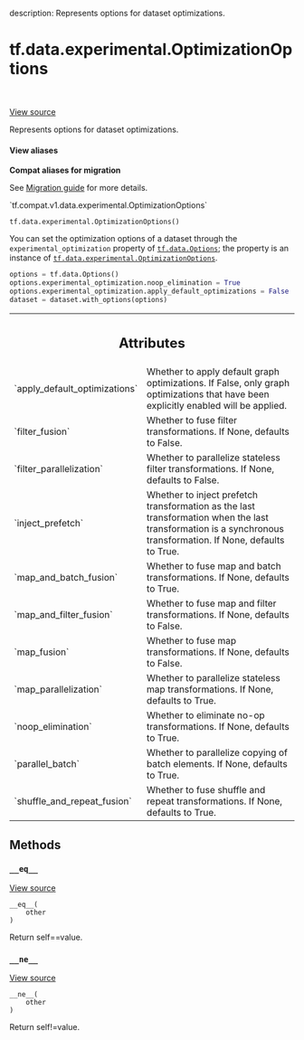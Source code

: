 description: Represents options for dataset optimizations.

<div itemscope itemtype="http://developers.google.com/ReferenceObject">
<meta itemprop="name" content="tf.data.experimental.OptimizationOptions" />
<meta itemprop="path" content="Stable" />
<meta itemprop="property" content="__eq__"/>
<meta itemprop="property" content="__init__"/>
<meta itemprop="property" content="__ne__"/>
</div>

# tf.data.experimental.OptimizationOptions

<!-- Insert buttons and diff -->

<table class="tfo-notebook-buttons tfo-api nocontent" align="left">

</table>

<a target="_blank" class="external" href="/code/stable/tensorflow/python/data/ops/options.py">View source</a>



Represents options for dataset optimizations.

<section class="expandable">
  <h4 class="showalways">View aliases</h4>
  <p>
<b>Compat aliases for migration</b>
<p>See
<a href="https://www.tensorflow.org/guide/migrate">Migration guide</a> for
more details.</p>
<p>`tf.compat.v1.data.experimental.OptimizationOptions`</p>
</p>
</section>

<pre class="devsite-click-to-copy prettyprint lang-py tfo-signature-link">
<code>tf.data.experimental.OptimizationOptions()
</code></pre>



<!-- Placeholder for "Used in" -->

You can set the optimization options of a dataset through the
`experimental_optimization` property of <a href="../../../tf/data/Options.md"><code>tf.data.Options</code></a>; the property is
an instance of <a href="../../../tf/data/experimental/OptimizationOptions.md"><code>tf.data.experimental.OptimizationOptions</code></a>.

```python
options = tf.data.Options()
options.experimental_optimization.noop_elimination = True
options.experimental_optimization.apply_default_optimizations = False
dataset = dataset.with_options(options)
```



<!-- Tabular view -->
 <table class="responsive fixed orange">
<colgroup><col width="214px"><col></colgroup>
<tr><th colspan="2"><h2 class="add-link">Attributes</h2></th></tr>

<tr>
<td>
`apply_default_optimizations`<a id="apply_default_optimizations"></a>
</td>
<td>
Whether to apply default graph optimizations. If False, only graph optimizations that have been explicitly enabled will be applied.
</td>
</tr><tr>
<td>
`filter_fusion`<a id="filter_fusion"></a>
</td>
<td>
Whether to fuse filter transformations. If None, defaults to False.
</td>
</tr><tr>
<td>
`filter_parallelization`<a id="filter_parallelization"></a>
</td>
<td>
Whether to parallelize stateless filter transformations. If None, defaults to False.
</td>
</tr><tr>
<td>
`inject_prefetch`<a id="inject_prefetch"></a>
</td>
<td>
Whether to inject prefetch transformation as the last transformation when the last transformation is a synchronous transformation. If None, defaults to True.
</td>
</tr><tr>
<td>
`map_and_batch_fusion`<a id="map_and_batch_fusion"></a>
</td>
<td>
Whether to fuse map and batch transformations. If None, defaults to True.
</td>
</tr><tr>
<td>
`map_and_filter_fusion`<a id="map_and_filter_fusion"></a>
</td>
<td>
Whether to fuse map and filter transformations. If None, defaults to False.
</td>
</tr><tr>
<td>
`map_fusion`<a id="map_fusion"></a>
</td>
<td>
Whether to fuse map transformations. If None, defaults to False.
</td>
</tr><tr>
<td>
`map_parallelization`<a id="map_parallelization"></a>
</td>
<td>
Whether to parallelize stateless map transformations. If None, defaults to True.
</td>
</tr><tr>
<td>
`noop_elimination`<a id="noop_elimination"></a>
</td>
<td>
Whether to eliminate no-op transformations. If None, defaults to True.
</td>
</tr><tr>
<td>
`parallel_batch`<a id="parallel_batch"></a>
</td>
<td>
Whether to parallelize copying of batch elements. If None, defaults to True.
</td>
</tr><tr>
<td>
`shuffle_and_repeat_fusion`<a id="shuffle_and_repeat_fusion"></a>
</td>
<td>
Whether to fuse shuffle and repeat transformations. If None, defaults to True.
</td>
</tr>
</table>



## Methods

<h3 id="__eq__"><code>__eq__</code></h3>

<a target="_blank" class="external" href="/code/stable/tensorflow/python/data/util/options.py">View source</a>

<pre class="devsite-click-to-copy prettyprint lang-py tfo-signature-link">
<code>__eq__(
    other
)
</code></pre>

Return self==value.


<h3 id="__ne__"><code>__ne__</code></h3>

<a target="_blank" class="external" href="/code/stable/tensorflow/python/data/util/options.py">View source</a>

<pre class="devsite-click-to-copy prettyprint lang-py tfo-signature-link">
<code>__ne__(
    other
)
</code></pre>

Return self!=value.




